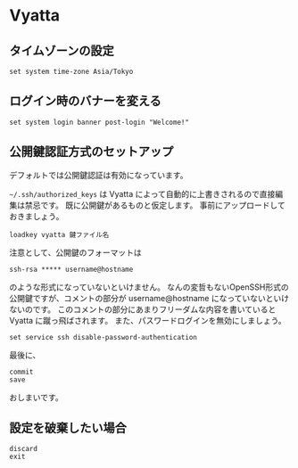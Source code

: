 # Vyatta

## タイムゾーンの設定

```
set system time-zone Asia/Tokyo
```

## ログイン時のバナーを変える

```
set system login banner post-login "Welcome!"
```

## 公開鍵認証方式のセットアップ

デフォルトでは公開鍵認証は有効になっています。 

`~/.ssh/authorized_keys` は Vyatta
によって自動的に上書きされるので直接編集は禁忌です。
既に公開鍵があるものと仮定します。 事前にアップロードしておきましょう。 

```
loadkey vyatta 鍵ファイル名
```

注意として、公開鍵のフォーマットは 

```
ssh-rsa ***** username@hostname
```

のような形式になっていないといけません。
なんの変哲もないOpenSSH形式の公開鍵ですが、コメントの部分が username@hostname
になっていないといけないのです。
このコメントの部分にあまりフリーダムな内容を書いていると Vyatta
に蹴っ飛ばされます。 また、パスワードログインを無効にしましょう。 

```
set service ssh disable-password-authentication
```

最後に、 

```
commit
save
```

おしまいです。 

## 設定を破棄したい場合

```
discard
exit
```

